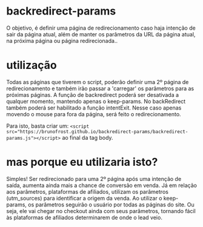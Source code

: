 # backredirect-params
O objetivo, é definir uma página de redirecionamento caso haja intenção de sair da página atual, além de manter os parâmetros da URL da página atual, na próxima página ou página redirecionada..

# utilização
Todas as páginas que tiverem o script, poderão definir uma 2º página de redirecionamento e também irão passar a 'carregar' os parâmetros para as próximas páginas.
A função de backredirect poderá ser desativada a qualquer momento, mantendo apenas o keep-params.
No backRedirect também poderá ser habilitado a função intentExit. Nesse caso apenas movendo o mouse para fora da página, será feito o redirecionamento. 

Para isto, basta criar um: 
```<script src="https://brunofrost.github.io/backredirect-params/backredirect-params.js"></script>``` 
ao final da tag body.

# mas porque eu utilizaria isto?
Simples! Ser redirecionado para uma 2º página após uma intenção de saída, aumenta ainda mais a chance de conversão em venda. Já em relação aos parâmetros, plataformas de afiliados, utilizam os parâmetros (utm_sources) para identificar a origem da venda.
Ao utilizar o keep-params, os parâmetros seguirão o usuário por todas as páginas do site. Ou seja, ele vai chegar no checkout ainda com seus parâmetros, tornando fácil às plataformas de afiliados determinarem de onde o lead veio.

